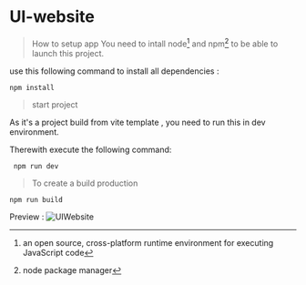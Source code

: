 # UI-website
> How to setup app
You need to intall node[^1] and npm[^2] to be able to launch this project.
[^1]:an open source, cross-platform runtime environment for executing JavaScript code
[^2]:node package manager


use this following command to install all dependencies :
```shell
npm install
```
> start project

As it's a project build from vite template , you need to run this in dev environment.


Therewith execute the following command:
```shell
 npm run dev
```

>To create a build production
```shell
npm run build
```

Preview : 
![UIWebsite](https://nl2tswtqo5l54q3pfavj7qpyqe6qnr6zfkereikpj6u2drgic7ka.arweave.net/avU5WnB3V95Dbygqn8H4gT0Gx9kqiRIhT0-pocTIF9Q)
